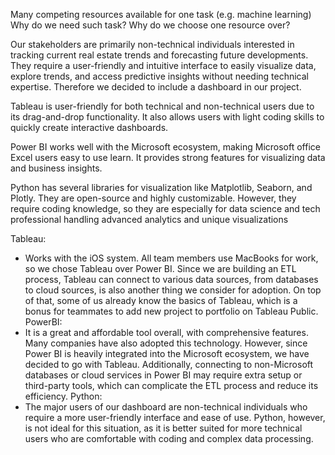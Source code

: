 Many competing resources available for one task (e.g. machine learning)
Why do we need such task?
Why do we choose one resource over?


Our stakeholders are primarily non-technical individuals interested in 
tracking current real estate trends and forecasting future developments. 
They require a user-friendly and intuitive interface to easily visualize 
data, explore trends, and access predictive insights without needing 
technical expertise. Therefore we decided to include a dashboard in our 
project.


Tableau is user-friendly for both technical and non-technical users due to 
its drag-and-drop functionality. It also allows users with light coding 
skills to quickly create interactive dashboards.

Power BI works well with the Microsoft ecosystem, making Microsoft office 
Excel users easy to use learn. It provides strong features for visualizing 
data and business insights.

Python has several libraries for visualization like Matplotlib, Seaborn, 
and Plotly. They are open-source and highly customizable. However, they 
require coding knowledge, so they are especially for data science and tech 
professional handling advanced analytics and unique visualizations


Tableau:
-	Works with the iOS system. All team members use MacBooks for work, 
so we chose Tableau over Power BI. Since we are building an ETL process, 
Tableau can connect to various data sources, from databases to cloud 
sources, is also another thing we consider for adoption. On top of that, 
some of us already know the basics of Tableau, which is a bonus for 
teammates to add new project to portfolio on Tableau Public.
PowerBI:
-	It is a great and affordable tool overall, with comprehensive 
features. Many companies have also adopted this technology. However, since 
Power BI is heavily integrated into the Microsoft ecosystem, we have 
decided to go with Tableau. Additionally, connecting to non-Microsoft 
databases or cloud services in Power BI may require extra setup or 
third-party tools, which can complicate the ETL process and reduce its 
efficiency.
Python:
-	The major users of our dashboard are non-technical individuals who 
require a more user-friendly interface and ease of use. Python, however, 
is not ideal for this situation, as it is better suited for more technical 
users who are comfortable with coding and complex data processing.
 

